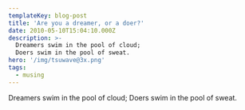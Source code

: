 ```yaml
---
templateKey: blog-post
title: 'Are you a dreamer, or a doer?'
date: 2010-05-10T15:04:10.000Z
description: >-
  Dreamers swim in the pool of cloud;
  Doers swim in the pool of sweat.
hero: '/img/tsuwave@3x.png'
tags:
  - musing
---
```

Dreamers swim in the pool of cloud;
Doers swim in the pool of sweat.